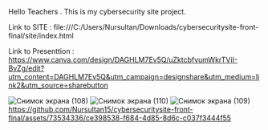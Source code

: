 Hello Teachers . This is my cybersecurity site project.


Link to SITE : file:///C:/Users/Nursultan/Downloads/cybersecuritysite-front-final/site/index.html

Link to Presenttion : https://www.canva.com/design/DAGHLM7Ev5Q/uZktcbfvumWkrTViI-BvZg/edit?utm_content=DAGHLM7Ev5Q&utm_campaign=designshare&utm_medium=link2&utm_source=sharebutton



![Снимок экрана (108)](https://github.com/Nursultan15/cybersecuritysite-front-final/assets/73534336/c8b6a518-1b4a-4082-bc4a-d4ea0098061e)
![Снимок экрана (110)](https://github.com/Nursultan15/cybersecuritysite-front-final/assets/73534336/38899300-1c46-420e-a0e0-dc17f1721f4f)
![Снимок экрана (109)](https://github.com/Nursultan15/cybersecuritysite-front-final/assets/73534336/606369d0-18af-4208-9914-d6d440ab0fa2)
https://github.com/Nursultan15/cybersecuritysite-front-final/assets/73534336/ce398538-f684-4d85-8d6c-c037f3444f55

